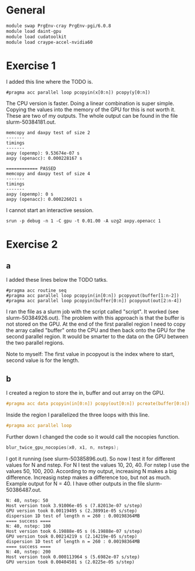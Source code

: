 # General
```bash
module swap PrgEnv-cray PrgEnv-pgi/6.0.8
module load daint-gpu
module load cudatoolkit
module load craype-accel-nvidia60
```

# Exercise 1
I added this line where the TODO is.
```
#pragma acc parallel loop pcopyin(x[0:n]) pcopy(y[0:n])
```
The CPU version is faster. Doing a linear combination is super simple. Copying the values into the memory of the GPU for this is not worth it. These are two of my outputs. The whole output can be found in the file slurm-50384181.out.
```
memcopy and daxpy test of size 2
-------
timings
-------
axpy (openmp): 9.53674e-07 s
axpy (openacc): 0.000228167 s

============ PASSED
memcopy and daxpy test of size 4
-------
timings
-------
axpy (openmp): 0 s
axpy (openacc): 0.000226021 s
```

I cannot start an interactive session.
```
srun -p debug -n 1 -C gpu -t 0.01.00 -A uzg2 axpy.openacc 1
```

# Exercise 2
## a
I added these lines below the TODO tatks.
```
#pragma acc routine seq
#pragma acc parallel loop pcopyin(in[0:n]) pcopyout(buffer[1:n-2])
#pragma acc parallel loop pcopyin(buffer[0:n]) pcopyout(out[2:n-4])
```
I ran the file as a slurm job with the script called "script". It worked (see slurm-50384926.out). The problem with this approach is that the buffer is not stored on the GPU. At the end of the first parallel region I need to copy the array called "buffer" onto the CPU and then back onto the GPU for the second parallel region. It would be smarter to the data on the GPU between the two parallel regions.

Note to myself: The first value in pcopyout is the index where to start, second value is for the length.

## b
I created a region to store the in, buffer and out array on the GPU.
```c
#pragma acc data pcopyin(in[0:n]) pcopy(out[0:n]) pcreate(buffer[0:n])
```
Inside the region I parallelized the three loops with this line.
```c
#pragma acc parallel loop
```
Further down I changed the code so it would call the nocopies function.
```c
blur_twice_gpu_nocopies(x0, x1, n, nsteps);
```
I got it running (see slurm-50385896.out). So now I test it for different values for N and nstep. For N I test the values 10, 20, 40. For nstep I use the values 50, 100, 200. According to my output, increasing N makes a big difference. Increasig nstep makes a difference too, but not as much. Example output for N = 40. I have other outputs in the file slurm-50386487.out.
```
N: 40, nstep: 50
Host version took 3.91006e-05 s (7.82013e-07 s/step)
GPU version took 0.00119495 s (2.38991e-05 s/step)
dispersion 1D test of length n = 260 : 0.00198364MB
==== success ====
N: 40, nstep: 100
Host version took 6.19888e-05 s (6.19888e-07 s/step)
GPU version took 0.00214219 s (2.14219e-05 s/step)
dispersion 1D test of length n = 260 : 0.00198364MB
==== success ====
N: 40, nstep: 200
Host version took 0.000113964 s (5.6982e-07 s/step)
GPU version took 0.00404501 s (2.0225e-05 s/step)
```
